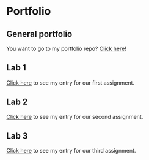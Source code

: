 # Portfolio
## General portfolio
You want to go to my portfolio repo? [Click here](https://github.com/JakeDarb/2imd-webtechadvanced-portfolio)!


## Lab 1
[Click here](https://github.com/JakeDarb/2imd-webtechadvanced-portfolio/tree/main/lab1%20-%20git) to see my entry for our first assignment.

## Lab 2
[Click here](https://github.com/JakeDarb/2imd-webtechadvanced-portfolio/tree/main/lab2%20-%20grid) to see my entry for our second assignment.

## Lab 3
[Click here](https://github.com/JakeDarb/2imd-webtechadvanced-portfolio/tree/main/lab3%20-%20ES6) to see my entry for our third assignment.
